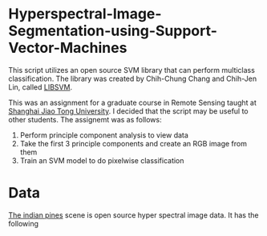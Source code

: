 # Hyperspectral-Image-Segmentation-using-Support-Vector-Machines
This script utilizes an open source SVM library that can perform multiclass classification. The library was created by Chih-Chung Chang and Chih-Jen Lin, called [LIBSVM](https://www.csie.ntu.edu.tw/~cjlin/libsvm/).

This was an assignment for a graduate course in Remote Sensing taught at [Shanghai Jiao Tong University](www.sjtu.edu.cn). I decided that the script may be useful to other students. The assignemt was as follows:
1. Perform principle component analysis to view data
2. Take the first 3 principle components and create an RGB image from them
3. Train an SVM model to do pixelwise classification

# Data

[The indian pines](http://www.ehu.eus/ccwintco/index.php?title=Hyperspectral_Remote_Sensing_Scenes#Indian_Pines) scene is open source hyper spectral image data. It has the following 
